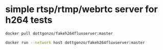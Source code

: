 # simple rtsp/rtmp/webrtc server for h264 tests

```bash
docker pull dottgonzo/fakeh264fluxserver:master

docker run --network host dottgonzo/fakeh264fluxserver:master
```
